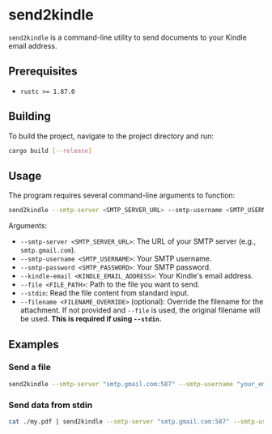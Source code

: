 # send2kindle

`send2kindle` is a command-line utility to send documents to your Kindle email address.

## Prerequisites

- `rustc >= 1.87.0`

## Building

To build the project, navigate to the project directory and run:

```sh
cargo build [--release]
```

## Usage

The program requires several command-line arguments to function:

```sh
send2kindle --smtp-server <SMTP_SERVER_URL> --smtp-username <SMTP_USERNAME> --smtp-password <SMTP_PASSWORD> --kindle-email <KINDLE_EMAIL_ADDRESS> (--file <FILE_PATH> | --stdin) [--filename <FILENAME_OVERRIDE>]
```

Arguments:

- `--smtp-server <SMTP_SERVER_URL>`: The URL of your SMTP server (e.g., `smtp.gmail.com`).
- `--smtp-username <SMTP_USERNAME>`: Your SMTP username.
- `--smtp-password <SMTP_PASSWORD>`: Your SMTP password.
- `--kindle-email <KINDLE_EMAIL_ADDRESS>`: Your Kindle's email address.
- `--file <FILE_PATH>`: Path to the file you want to send.
- `--stdin`: Read the file content from standard input.
- `--filename <FILENAME_OVERRIDE>` (optional): Override the filename for the attachment. If not provided and `--file` is used, the original filename will be used. **This is required if using `--stdin`.**

## Examples

### Send a file

```sh
send2kindle --smtp-server "smtp.gmail.com:587" --smtp-username "your_email@gmail.com" --smtp-password "your_password" --kindle-email "your_kindle@kindle.com" --file ./invoice.test.pdf
```

### Send data from stdin

```sh
cat ./my.pdf | send2kindle --smtp-server "smtp.gmail.com:587" --smtp-username "your_email@gmail.com" --smtp-password "your_password" --kindle-email "your_kindle@kindle.com" --stdin --filename renamed.my.pdf
```
